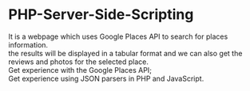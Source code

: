 # PHP-Server-Side-Scripting

It is a webpage which uses Google Places API to search for places information.<br />
the results will be displayed in a tabular format and we can also get the reviews and photos for the selected place.<br /> 
Get experience with the Google Places API; <br />
Get experience using JSON parsers in PHP and JavaScript.<br />
